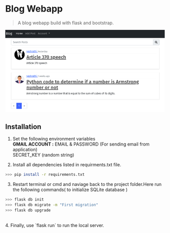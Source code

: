 # Blog Webapp
> A blog webapp build with flask and bootstrap.


![](demo.png)

## Installation

1. Set the following environment variables\
**GMAIL ACCOUNT :** EMAIL & PASSWORD (For sending email from application)<br/>
SECRET_KEY (random string)

2. Install all dependencies listed in requirments.txt file.<br/>
```bash
>>> pip install -r requirements.txt
```

3. Restart terminal or cmd and naviage back to the project folder.Here run the following commands( to initialize SQLite database )<br/>
```bash
>>> flask db init
>>> flask db migrate -m "First migration"
>>> flask db upgrade
```
<br>
4. Finally, use `flask run` to run the local server.



